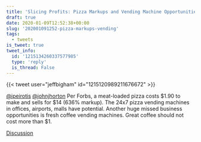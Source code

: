 ```yaml
---
title: 'Slicing Profits: Pizza Markups and Vending Machine Opportunities'
draft: true
date: 2020-01-09T12:52:38+00:00
slug: '202001091252-pizza-markups-vending'
tags:
  - tweets
is_tweet: true
tweet_info:
  id: '1215134260337577985'
  type: 'reply'
  is_thread: False
---
```




{{< tweet user="jeffbigham" id="1215120989211676672" >}}

[@ipeirotis](https://x.com/ipeirotis) [@johnjhorton](https://x.com/johnjhorton) Per Forbs, a meat-loaded pizza costs $1.90 to make and sells for $14 (636% markup). The 24x7 pizza vending machines in offices, airports, malls have potential. Another huge missed business opportunities is fresh coffee vending machines. Great coffee should not cost more than $1.

[Discussion](https://x.com/sytelus/status/1215134260337577985)
